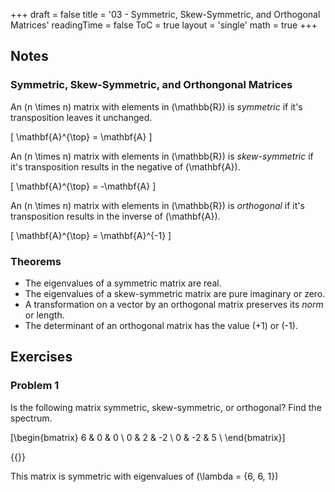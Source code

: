 +++
draft = false
title = '03 - Symmetric, Skew-Symmetric, and Orthogonal Matrices'
readingTime = false
ToC = true
layout = 'single'
math = true
+++

## Notes

### Symmetric, Skew-Symmetric, and Orthongonal Matrices

An \(n \times n\) matrix with elements in \(\mathbb{R}\) is _symmetric_ if it's transposition leaves it unchanged.

\[
  \mathbf{A}^{\top} = \mathbf{A}
\]

An \(n \times n\) matrix with elements in \(\mathbb{R}\) is _skew-symmetric_ if it's transposition results in the negative of \(\mathbf{A}\).

\[
  \mathbf{A}^{\top} = -\mathbf{A}
\]

An \(n \times n\) matrix with elements in \(\mathbb{R}\) is _orthogonal_ if it's transposition results in the inverse of \(\mathbf{A}\).

\[
  \mathbf{A}^{\top} = \mathbf{A}^{-1}
\]

### Theorems

- The eigenvalues of a symmetric matrix are real.
- The eigenvalues of a skew-symmetric matrix are pure imaginary or zero.
- A transformation on a vector by an orthogonal matrix preserves its _norm_ or length.
- The determinant of an orthogonal matrix has the value \(+1\) or \(-1\).


## Exercises


### Problem 1

Is the following matrix symmetric, skew-symmetric, or orthogonal? Find the spectrum.

\[\begin{bmatrix}
  6 & 0  & 0 \\
  0 & 2  & -2 \\
  0 & -2 & 5 \\
\end{bmatrix}\]

{{<divider>}}

This matrix is symmetric with eigenvalues of \(\lambda = \{6, 6, 1\}\)
